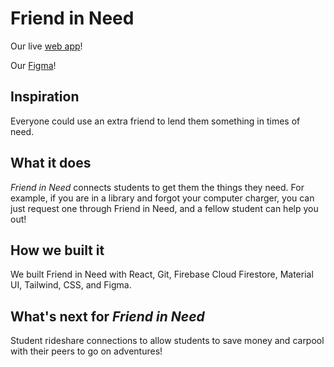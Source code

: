# Friend in Need

Our live [web app](https://friendinneed.netlify.app)!

Our [Figma](https://www.figma.com/file/ofPCc7tHNW43lKK56T5ANL/Friend-in-Me?node-id=56%3A938)!

## Inspiration
Everyone could use an extra friend to lend them something in times of need.

## What it does
_Friend in Need_ connects students to get them the things they need. For example, if you are in a library and forgot your computer charger, you can just request one through Friend in Need, and a fellow student can help you out!

## How we built it
We built Friend in Need with React, Git, Firebase Cloud Firestore, Material UI, Tailwind, CSS, and Figma. 

## What's next for _Friend in Need_
Student rideshare connections to allow students to save money and carpool with their peers to go on adventures!
